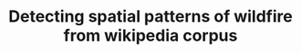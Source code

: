 ---
title: Detecting spatial patterns of wildfire from wikipedia corpus
categories:
- Research
tags:
- big data mining
- geospatial semantics
- topic modeling
- natural language processing 
- natural hazard
---